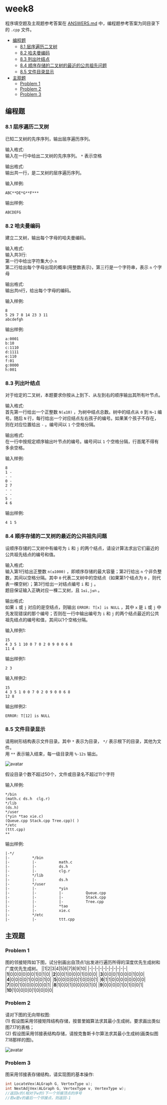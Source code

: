 # week8

程序填空题及主观题参考答案在 [ANSWERS.md](ANSWERS.md) 中，编程题参考答案为同目录下的 `.cpp` 文件。

<!-- TOC -->

- [编程题](#编程题)
  - [8.1 层序遍历二叉树](#81-层序遍历二叉树)
  - [8.2 哈夫曼编码](#82-哈夫曼编码)
  - [8.3 列出叶结点](#83-列出叶结点)
  - [8.4 顺序存储的二叉树的最近的公共祖先问题](#84-顺序存储的二叉树的最近的公共祖先问题)
  - [8.5 文件目录显示](#85-文件目录显示)
- [主观题](#主观题)
  - [Problem 1](#problem-1)
  - [Problem 2](#problem-2)
  - [Problem 3](#problem-3)

<!-- /TOC -->

## 编程题

### 8.1 层序遍历二叉树
已知二叉树的先序序列，输出层序遍历序列。

输入格式:  
输入在一行中给出二叉树的先序序列。 `*` 表示空格

输出格式:  
输出共一行，是二叉树的层序遍历序列。

输入样例:
```
ABC**DE*G**F***
```
输出样例:
```
ABCDEFG
```

### 8.2 哈夫曼编码
建立二叉树，输出每个字母的哈夫曼编码。

输入格式:  
输入共3行:  
第一行中给出字符集大小 `n`  
第二行给出每个字母出现的概率(用整数表示)，第三行是一个字符串，表示 `n` 个字母

输出格式:  
输出共n行，给出每个字母的编码。

输入样例:
```
8
5 29 7 8 14 23 3 11
abcdefgh
```
输出样例:
```
a:0001
b:10
c:1110
d:1111
e:110
f:01
g:0000
h:001
```

### 8.3 列出叶结点
对于给定的二叉树，本题要求你按从上到下、从左到右的顺序输出其所有叶节点。

输入格式:  
首先第一行给出一个正整数 `N(≤10)` ，为树中结点总数。树中的结点从 `0` 到 `N−1` 编号。随后 `N` 行，每行给出一个对应结点左右孩子的编号。如果某个孩子不存在，则在对应位置给出 `-` 。编号间以 `1` 个空格分隔。

输出格式:  
在一行中按规定顺序输出叶节点的编号。编号间以 `1` 个空格分隔，行首尾不得有多余空格。

输入样例:
```
8
1 -
- -
0 -
2 7
- -
- -
5 -
4 6
```
输出样例:
```
4 1 5
```

### 8.4 顺序存储的二叉树的最近的公共祖先问题
设顺序存储的二叉树中有编号为 `i` 和 `j` 的两个结点，请设计算法求出它们最近的公共祖先结点的编号和值。

输入格式:  
输入第1行给出正整数 `n(≤1000)` ，即顺序存储的最大容量；第2行给出 `n` 个非负整数，其间以空格分隔。其中 `0` 代表二叉树中的空结点（如果第1个结点为 `0` ，则代表一棵空树）；第3行给出一对结点编号 `i` 和 `j` 。  
题目保证输入正确对应一棵二叉树，且 `1≤i,j≤n` 。

输出格式:  
如果 `i` 或 `j` 对应的是空结点，则输出 `ERROR: T[x] is NULL` ，其中 `x` 是 `i` 或 `j` 中先发现错误的那个编号；否则在一行中输出编号为 `i` 和 `j` 的两个结点最近的公共祖先结点的编号和值，其间以1个空格分隔。

输入样例1:
```
15
4 3 5 1 10 0 7 0 2 0 9 0 0 6 8
11 4
```
输出样例1:
```
2 3
```
输入样例2:
```
15
4 3 5 1 0 0 7 0 2 0 9 0 0 6 8
12 8
```
输出样例2:
```
ERROR: T[12] is NULL
```

### 8.5 文件目录显示
请用树形结构表示文件目录。其中 `*` 表示为目录， `*/` 表示根下的目录，其他为文件。  
用 `**` 表示输入结束，每一级目录用 `%-12s` 输出。

![avatar](img1.png)

假设目录个数不超过50个，文件或目录名不超过11个字符

输入样例:
```
*/bin
(math.c ds.h  clg.r)
*/lib
(ds.h)
*/user
(*yin *tao xie.c)
(Queue.cpp Stack.cpp Tree.cpp)( )
*/etc
(ttt.cpp)
**
```
输出样例:
```
|-*/        
|-          */bin       
|-          |-          math.c      
|-          |-          ds.h        
|-          |-          clg.r       
|-          */lib       
|-          |-          ds.h        
|-          */user      
|-          |-          *yin        
|-          |-          |-          Queue.cpp   
|-          |-          |-          Stack.cpp   
|-          |-          |-          Tree.cpp    
|-          |-          *tao        
|-          |-          xie.c       
|-          */etc       
|-          |-          ttt.cpp     
```

## 主观题

### Problem 1
图的邻接矩阵如下图，试分别画出自顶点1出发进行遍历所得的深度优先生成树和广度优先生成树。
||1|2|3|4|5|6|7|8|9|10|
|-|-|-|-|-|-|-|-|-|-|-|
|**1**|0|0|0|0|0|0|1|0|1|0|
|**2**|0|0|1|0|0|0|1|0|0|0|
|**3**|0|0|0|1|0|0|0|1|0|0|
|**4**|0|0|0|0|1|0|0|0|1|0|
|**5**|0|0|0|0|0|1|0|0|0|1|
|**6**|1|1|0|0|0|0|0|0|0|0|
|**7**|0|0|1|0|0|0|0|0|0|1|
|**8**|1|0|0|1|0|0|0|0|1|0|
|**9**|0|0|0|0|1|0|1|0|0|1|
|**10**|1|0|0|0|0|1|0|0|0|0|

### Problem 2
请对下图的无向带权图:  
(1) 假设图采用邻接矩阵结构存储，按普里姆算法求其最小生成树。要求画出类似图7.17的表格；  
(2) 假设图采用邻接表结构存储，请按克鲁斯卡尔算法求其最小生成树(画类似图7.18那样的图)。

![avatar](img2.png)

### Problem 3
图采用邻接表存储结构，请实现图的基本操作:
```c++
int LocateVex(ALGraph G, VertexType u);
int NextAdjVex(ALGraph G, VertexType v, VertexType w);
//返回v的(相对于w的)下一个邻接顶点的序号
//若w是v的最后一个邻接点，则返回-1
```